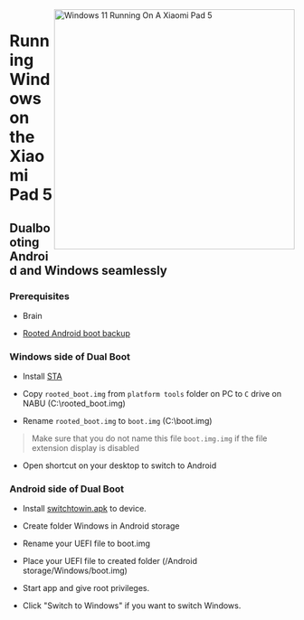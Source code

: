 <img align="right" src="https://raw.githubusercontent.com/erdilS/Port-Windows-11-Xiaomi-Pad-5/main/nabu.png" width="425" alt="Windows 11 Running On A Xiaomi Pad 5">


# Running Windows on the Xiaomi Pad 5

## Dualbooting Android and Windows seamlessly

### Prerequisites

- Brain

- [Rooted Android boot backup]()

### Windows side of Dual Boot

- Install [STA](https://github.com/erdilS/Port-Windows-11-Xiaomi-Pad-5/releases/download/dualboot/StA_Installer_nabu.exe)

- Copy ```rooted_boot.img``` from ```platform tools``` folder on PC to ```C``` drive on NABU (C:\rooted_boot.img)


- Rename ```rooted_boot.img``` to ```boot.img```  (C:\boot.img)
> Make sure that you do not name this file ```boot.img.img``` if the file extension display is disabled


- Open shortcut on your desktop to switch to Android

### Android side of Dual Boot

- Install [switchtowin.apk](https://github.com/erdilS/Port-Windows-11-Xiaomi-Pad-5/releases/download/dualboot/switchtowindows.apk) to device.
  
- Create folder Windows in Android storage

- Rename your UEFI file to boot.img

- Place your UEFI file to created folder (/Android storage/Windows/boot.img)

- Start app and give root privileges.

- Click "Switch to Windows" if you want to switch Windows.

